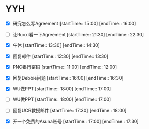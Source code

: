 # YYH
- [x] 研究怎么写Agreement [startTime:: 15:00]  [endTime:: 16:00]
- [ ] 让Ruoxi看一下Agreement [startTime:: 21:30]  [endTime:: 22:30]
- [x] 午休 [startTime:: 13:30]  [endTime:: 14:30]
- [x] 回复邮件 [startTime:: 12:30]  [endTime:: 13:30]
- [x] PNC银行密码 [startTime:: 11:00]  [endTime:: 12:00]
- [x] 回复Debbie问题 [startTime:: 16:00]  [endTime:: 16:30]
- [x] WU做PPT [startTime:: 18:00]  [endTime:: 17:00]
- [ ] WU做PPT [startTime:: 18:00]  [endTime:: 17:00]
- [ ] 回复UCR教授邮件 [startTime:: 17:30]  [endTime:: 18:00]
- [x] 开一个免费的Asuna账号 [startTime:: 17:00]  [endTime:: 17:30]

